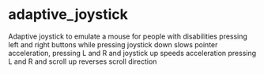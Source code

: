 # adaptive_joystick
Adaptive joystick to emulate a mouse for people with disabilities
pressing left and right buttons while pressing joystick down slows pointer acceleration, pressing L and R and joystick up speeds acceleration
pressing L and R and scroll up reverses scroll direction
